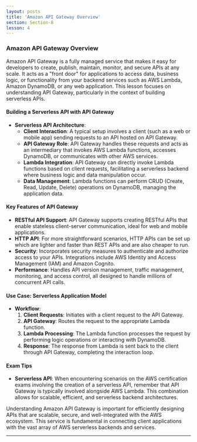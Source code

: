 ```yaml
---
layout: posts
title: 'Amazon API Gateway Overview'
section: Section-8
lesson: 4
---
```


### Amazon API Gateway Overview

Amazon API Gateway is a fully managed service that makes it easy for developers to create, publish, maintain, monitor, and secure APIs at any scale. It acts as a "front door" for applications to access data, business logic, or functionality from your backend services such as AWS Lambda, Amazon DynamoDB, or any web application. This lesson focuses on understanding API Gateway, particularly in the context of building serverless APIs.

<!-- pagebreak -->

#### Building a Serverless API with API Gateway

- **Serverless API Architecture**:
  - **Client Interaction**: A typical setup involves a client (such as a web or mobile app) sending requests to an API hosted on API Gateway.
  - **API Gateway Role**: API Gateway handles these requests and acts as an intermediary that invokes AWS Lambda functions, accesses DynamoDB, or communicates with other AWS services.
  - **Lambda Integration**: API Gateway can directly invoke Lambda functions based on client requests, facilitating a serverless backend where business logic and data manipulation occur.
  - **Data Management**: Lambda functions can perform CRUD (Create, Read, Update, Delete) operations on DynamoDB, managing the application data.

<!-- pagebreak -->

#### Key Features of API Gateway

- **RESTful API Support**: API Gateway supports creating RESTful APIs that enable stateless client-server communication, ideal for web and mobile applications.
- **HTTP API**: For more straightforward scenarios, HTTP APIs can be set up which are lighter and faster than REST APIs and are also cheaper to run.
- **Security**: Incorporates security measures to authenticate and authorize access to your APIs. Integrations include AWS Identity and Access Management (IAM) and Amazon Cognito.
- **Performance**: Handles API version management, traffic management, monitoring, and access control, all designed to handle millions of concurrent API calls.

<!-- pagebreak -->

#### Use Case: Serverless Application Model

- **Workflow**:
  1. **Client Requests**: Initiates with a client request to the API Gateway.
  2. **API Gateway**: Routes the request to the appropriate Lambda function.
  3. **Lambda Processing**: The Lambda function processes the request by performing logic operations or interacting with DynamoDB.
  4. **Response**: The response from Lambda is sent back to the client through API Gateway, completing the interaction loop.

<!-- pagebreak -->

#### Exam Tips

- **Serverless API**: When encountering scenarios on the AWS certification exams involving the creation of a serverless API, remember that API Gateway is typically involved alongside AWS Lambda. This combination allows for scalable, efficient, and serverless backend architectures.

Understanding Amazon API Gateway is important for efficiently designing APIs that are scalable, secure, and well-integrated with the AWS ecosystem. This service is fundamental in connecting client applications with the vast array of AWS serverless backends and services.

---
